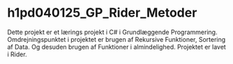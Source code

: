 # h1pd040125_GP_Rider_Metoder
Dette projekt er et lærings projekt i C# i  Grundlæggende Programmering. Omdrejningspunktet i projektet er brugen af Rekursive Funktioner, Sortering af Data. Og desuden brugen af  Funktioner i almindelighed. Projektet er lavet i Rider.
